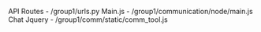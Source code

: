 API Routes - /group1/urls.py
Main.js - /group1/communication/node/main.js
Chat Jquery - /group1/comm/static/comm_tool.js
